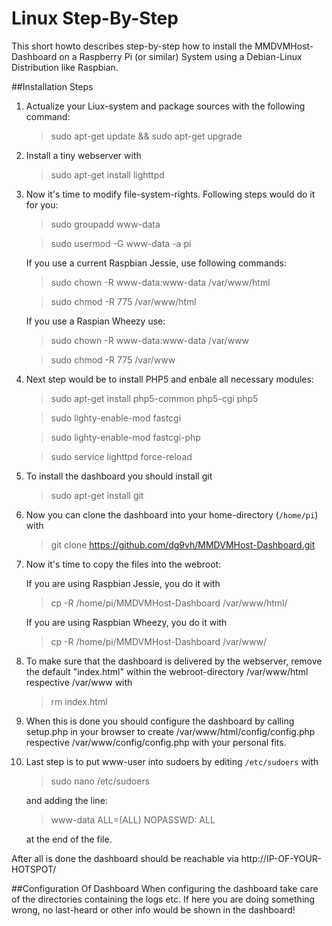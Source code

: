 # Linux Step-By-Step
This short howto describes step-by-step how to install the MMDVMHost-Dashboard on a Raspberry Pi (or similar) System using a Debian-Linux Distribution like Raspbian.

##Installation Steps
1. Actualize your Liux-system and package sources with the following command:

	>sudo apt-get update && sudo apt-get upgrade

2. Install a tiny webserver with

	>sudo apt-get install lighttpd

3. Now it's time to modify file-system-rights. Following steps would do it for you:

	>sudo groupadd www-data

	>sudo usermod -G www-data -a pi

	If you use a current Raspbian Jessie, use following commands:

	>sudo chown -R www-data:www-data /var/www/html

	>sudo chmod -R 775 /var/www/html

	If you use a Raspian Wheezy use:

	>sudo chown -R www-data:www-data /var/www

	>sudo chmod -R 775 /var/www

4. Next step would be to install PHP5 and enbale all necessary modules:

	>sudo apt-get install php5-common php5-cgi php5

	>sudo lighty-enable-mod fastcgi

	>sudo lighty-enable-mod fastcgi-php

	>sudo service lighttpd force-reload

5. To install the dashboard you should install git

	>sudo apt-get install git

6. Now you can clone the dashboard into your home-directory (`/home/pi`) with

	>git clone https://github.com/dg9vh/MMDVMHost-Dashboard.git

7. Now it's time to copy the files into the webroot:

	If you are using Raspbian Jessie, you do it with

	>cp -R /home/pi/MMDVMHost-Dashboard /var/www/html/	

	If you are using Raspbian Wheezy, you do it with

	>cp -R /home/pi/MMDVMHost-Dashboard /var/www/

8. To make sure that the dashboard is delivered by the webserver, remove the default "index.html" within the webroot-directory /var/www/html respective /var/www with

	>rm index.html

9. When this is done you should configure the dashboard by calling setup.php in your browser to create /var/www/html/config/config.php respective /var/www/config/config.php with your personal fits. 

10. Last step is to put www-user into sudoers by editing `/etc/sudoers` with

	>sudo nano /etc/sudoers

	and adding the line:

	>www-data ALL=(ALL) NOPASSWD: ALL

	at the end of the file.

After all is done the dashboard should be reachable via http://IP-OF-YOUR-HOTSPOT/

##Configuration Of Dashboard
When configuring the dashboard take care of the directories containing the logs etc. If here you are doing something wrong, no last-heard or other info would be shown in the dashboard!
